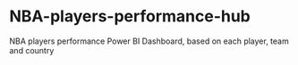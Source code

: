 # NBA-players-performance-hub

NBA players performance Power BI Dashboard, based on each player, team and country
